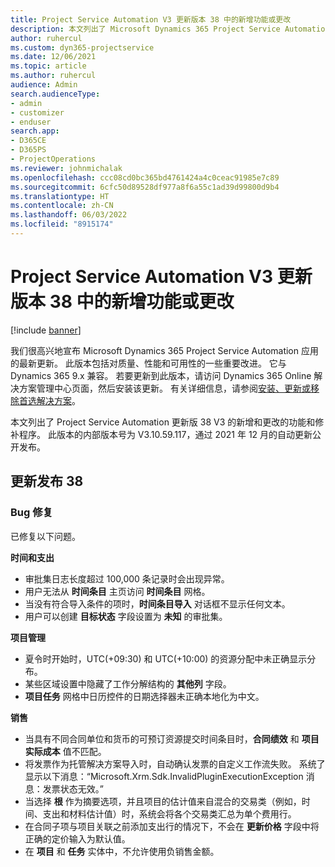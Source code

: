 ```yaml
---
title: Project Service Automation V3 更新版本 38 中的新增功能或更改
description: 本文列出了 Microsoft Dynamics 365 Project Service Automation 更新版 38 V3 中提供的功能和修补程序。
author: ruhercul
ms.custom: dyn365-projectservice
ms.date: 12/06/2021
ms.topic: article
ms.author: ruhercul
audience: Admin
search.audienceType:
- admin
- customizer
- enduser
search.app:
- D365CE
- D365PS
- ProjectOperations
ms.reviewer: johnmichalak
ms.openlocfilehash: ccc08cd0bc365bd4761424a4c0ceac91985e7c89
ms.sourcegitcommit: 6cfc50d89528df977a8f6a55c1ad39d99800d9b4
ms.translationtype: HT
ms.contentlocale: zh-CN
ms.lasthandoff: 06/03/2022
ms.locfileid: "8915174"
---
```

# <a name="whats-new-or-changed-in-project-service-automation-update-release-38-v3"></a>Project Service Automation V3 更新版本 38 中的新增功能或更改

[!include [banner](../includes/psa-now-project-operations.md)]

我们很高兴地宣布 Microsoft Dynamics 365 Project Service Automation 应用的最新更新。 此版本包括对质量、性能和可用性的一些重要改进。 它与 Dynamics 365 9.x 兼容。 若要更新到此版本，请访问 Dynamics 365 Online 解决方案管理中心页面，然后安装该更新。 有关详细信息，请参阅[安装、更新或移除首选解决方案](/power-platform/admin/install-remove-preferred-solution)。

本文列出了 Project Service Automation 更新版 38 V3 的新增和更改的功能和修补程序。 此版本的内部版本号为 V3.10.59.117，通过 2021 年 12 月的自动更新公开发布。

## <a name="update-release-38"></a>更新发布 38

### <a name="bug-fixes"></a>Bug 修复

已修复以下问题。

**时间和支出**

- 审批集日志长度超过 100,000 条记录时会出现异常。
- 用户无法从 **时间条目** 主页访问 **时间条目** 网格。
- 当没有符合导入条件的项时，**时间条目导入** 对话框不显示任何文本。
- 用户可以创建 **目标状态** 字段设置为 **未知** 的审批集。

**项目管理**

- 夏令时开始时，UTC(+09:30) 和 UTC(+10:00) 的资源分配中未正确显示分布。
- 某些区域设置中隐藏了工作分解结构的 **其他列** 字段。
- **项目任务** 网格中日历控件的日期选择器未正确本地化为中文。

**销售**

- 当具有不同合同单位和货币的可预订资源提交时间条目时，**合同绩效** 和 **项目实际成本** 值不匹配。
- 将发票作为托管解决方案导入时，自动确认发票的自定义工作流失败。 系统了显示以下消息：“Microsoft.Xrm.Sdk.InvalidPluginExecutionException 消息：发票状态无效。”
- 当选择 **根** 作为摘要选项，并且项目的估计值来自混合的交易类（例如，时间、支出和材料估计值）时，系统会将各个交易类汇总为单个费用行。
- 在合同子项与项目关联之前添加支出行的情况下，不会在 **更新价格** 字段中将正确的定价输入为默认值。
- 在 **项目** 和 **任务** 实体中，不允许使用负销售金额。
